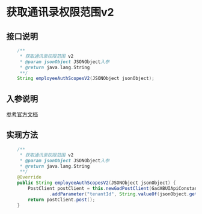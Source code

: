# 获取通讯录权限范围v2

## 接口说明
```java
    /**
     * 获取通讯录权限范围 v2
     * @param jsonObject JSONObject入参
     * @return java.lang.String
     **/
    String employeeAuthScopesV2(JSONObject jsonObject);
```
## 入参说明
[参考官方文档](https://openplatform-portal.dg-work.cn/#/doc-jsapi?apiType=serverapi&docKey=2641)
## 实现方法
```java
    /**
     * 获取通讯录权限范围 v2
     * @param jsonObject JSONObject入参
     * @return java.lang.String
     **/
    @Override
    public String employeeAuthScopesV2(JSONObject jsonObject) {
        PostClient postClient = this.newGadPostClient(GadABUIApiConstants.ABUI_AUTH_SCOPES_V2)
                .addParameter("tenantId", String.valueOf(jsonObject.getLong("tenantId")));
        return postClient.post();
    }
```